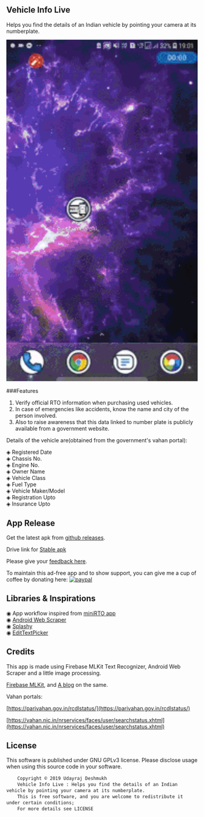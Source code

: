 ## Vehicle Info Live 
Helps you find the details of an Indian vehicle by pointing your camera at its numberplate. 

<p align="center">
  <a href="https://drive.google.com/file/d/1-AmrFMz0lzGSRFyFWr4NVEHDmdONEyLj/view?usp=sharing">
  	<img width="600" src="./vehicle_info.gif">
  </a>
</p>

###Features

1. Verify official RTO information when purchasing used vehicles.
2. In case of emergencies like accidents, know the name and city of the person involved.
3. Also to raise awareness that this data linked to number plate is publicly available from a government website.

Details of the vehicle are(obtained from the government's vahan portal):

◈ Registered Date <br>
◈ Chassis No. <br>
◈ Engine No. <br>
◈ Owner Name <br>
◈ Vehicle Class <br>
◈ Fuel Type <br>
◈ Vehicle Maker/Model <br>
◈ Registration Upto <br>
◈ Insurance Upto <br>

## App Release
Get the latest apk from [github releases](https://github.com/Udayraj123/VehicleInfoOCR/releases).

Drive link for [Stable apk](https://drive.google.com/file/d/1-AmrFMz0lzGSRFyFWr4NVEHDmdONEyLj/view?usp=sharing)

Please give your [feedback here](https://docs.google.com/forms/d/1RCRRPdtpmr_lz_Xi81INVYpIJxBlkfqdAz6C0tY1RXE/).


<!-- https://forms.gle/XCh1v6gyN4DpXfkn9 -->
To maintain this ad-free app and to show support, you can give me a cup of coffee by donating here: [![paypal](https://www.paypalobjects.com/en_GB/i/btn/btn_donate_SM.gif)](https://www.paypal.me/udayraj123)
<!-- Paypal.me is only for paypal accounts -->
<!-- (https://www.paypal.com/cgi-bin/webscr?cmd=_s-xclick&hosted_button_id=Z5BNNK7AVFVH8&source=url) -->


## Libraries & Inspirations

◉ App workflow inspired from [miniRTO app](https://github.com/chandruscm/miniRTO) <br>
◉ [Android Web Scraper](https://github.com/daandtu/android-web-scraper) <br>
◉ [Splashy](https://github.com/rahuldange09/Splashy) <br>
◉ [EditTextPicker](https://github.com/AliAzaz/Edittext-Library) <br>

<!-- Trail : https://github.com/Orange-OpenSource/android-trail-drawing -->
<!-- Owl sheet : link?! -->
<!-- More blogs: https://medium.com/linedevth/build-your-android-app-faster-and-smaller-than-ever-25f53fdd3cdc -->


## Credits
This app is made using Firebase MLKit Text Recognizer, Android Web Scraper and a little image processing. <!-- Will be useful for general purpose OCR as well. -->

[Firebase MLKit](https://firebase.google.com/docs/ml-kit/android/recognize-text), and [A blog](https://medium.com/digital-curry/firebase-mlkit-textdetection-in-android-using-firebase-ml-vision-apis-with-live-camera-72ef47ad4ebd) on the same.

Vahan portals:

[https://parivahan.gov.in/rcdlstatus/](https://parivahan.gov.in/rcdlstatus/)

[https://vahan.nic.in/nrservices/faces/user/searchstatus.xhtml](https://vahan.nic.in/nrservices/faces/user/searchstatus.xhtml)


## License
This software is published under GNU GPLv3 license. Please disclose usage when using this source code in your software.
```
	Copyright © 2019 Udayraj Deshmukh
	Vehicle Info Live : Helps you find the details of an Indian vehicle by pointing your camera at its numberplate.
	This is free software, and you are welcome to redistribute it under certain conditions;
	For more details see LICENSE
```